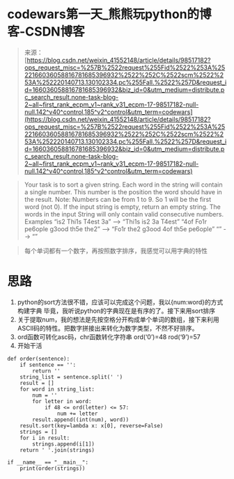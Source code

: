 <!--yml
category: codewars
date: 2022-08-13 11:38:07
-->

# codewars第一天_熊熊玩python的博客-CSDN博客

> 来源：[https://blog.csdn.net/weixin_41552148/article/details/98517182?ops_request_misc=%257B%2522request%255Fid%2522%253A%2522166036058816781685396932%2522%252C%2522scm%2522%253A%252220140713.130102334.pc%255Fall.%2522%257D&request_id=166036058816781685396932&biz_id=0&utm_medium=distribute.pc_search_result.none-task-blog-2~all~first_rank_ecpm_v1~rank_v31_ecpm-17-98517182-null-null.142^v40^control,185^v2^control&utm_term=codewars](https://blog.csdn.net/weixin_41552148/article/details/98517182?ops_request_misc=%257B%2522request%255Fid%2522%253A%2522166036058816781685396932%2522%252C%2522scm%2522%253A%252220140713.130102334.pc%255Fall.%2522%257D&request_id=166036058816781685396932&biz_id=0&utm_medium=distribute.pc_search_result.none-task-blog-2~all~first_rank_ecpm_v1~rank_v31_ecpm-17-98517182-null-null.142^v40^control,185^v2^control&utm_term=codewars)

> Your task is to sort a given string. Each word in the string will contain a single number. This number is the position the word should have in the result.
> Note: Numbers can be from 1 to 9\. So 1 will be the first word (not 0).
> If the input string is empty, return an empty string. The words in the input String will only contain valid consecutive numbers.
> Examples
> “is2 Thi1s T4est 3a” --> “Thi1s is2 3a T4est”
> “4of Fo1r pe6ople g3ood th5e the2” --> “Fo1r the2 g3ood 4of th5e pe6ople”
> “” --> “”

> 每个单词都有一个数字，再按照数字排序，我感觉可以用字典的特性

# 思路

1.  python的sort方法很不错，应该可以完成这个问题，我以{num:word}的方式构建字典
    毕竟，我听说python的字典现在是有序的了。接下来用sort排序
2.  关于提取num，我的想法是先按空格分开构成单个单词的数组，接下来利用ASCII码的特性。把数字拼接出来转化为数字类型，不然不好排序。
3.  ord函数可转化asc码，chr函数转化字符串
    ord(‘0’)=48
    rod(‘9’)=57
4.  开始干活

```
def order(sentence):
    if sentence == '':
        return ''
    string_list = sentence.split(' ')
    result = []
    for word in string_list:
        num = ''
        for letter in word:
            if 48 <= ord(letter) <= 57:
                num += letter
        result.append((int(num), word))
    result.sort(key=lambda x: x[0], reverse=False)
    strings = []
    for i in result:
        strings.append(i[1])
    return ' '.join(strings)

if __name__ == "__main__":
    print(order(strings)) 
```